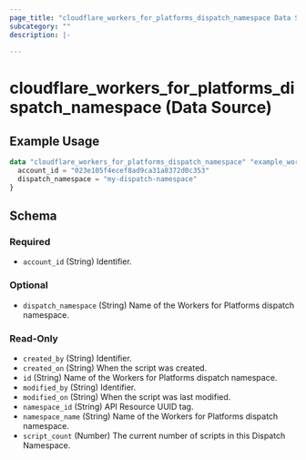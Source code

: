 ```yaml
---
page_title: "cloudflare_workers_for_platforms_dispatch_namespace Data Source - Cloudflare"
subcategory: ""
description: |-
  
---
```


# cloudflare_workers_for_platforms_dispatch_namespace (Data Source)



## Example Usage

```terraform
data "cloudflare_workers_for_platforms_dispatch_namespace" "example_workers_for_platforms_dispatch_namespace" {
  account_id = "023e105f4ecef8ad9ca31a8372d0c353"
  dispatch_namespace = "my-dispatch-namespace"
}
```

<!-- schema generated by tfplugindocs -->
## Schema

### Required

- `account_id` (String) Identifier.

### Optional

- `dispatch_namespace` (String) Name of the Workers for Platforms dispatch namespace.

### Read-Only

- `created_by` (String) Identifier.
- `created_on` (String) When the script was created.
- `id` (String) Name of the Workers for Platforms dispatch namespace.
- `modified_by` (String) Identifier.
- `modified_on` (String) When the script was last modified.
- `namespace_id` (String) API Resource UUID tag.
- `namespace_name` (String) Name of the Workers for Platforms dispatch namespace.
- `script_count` (Number) The current number of scripts in this Dispatch Namespace.


